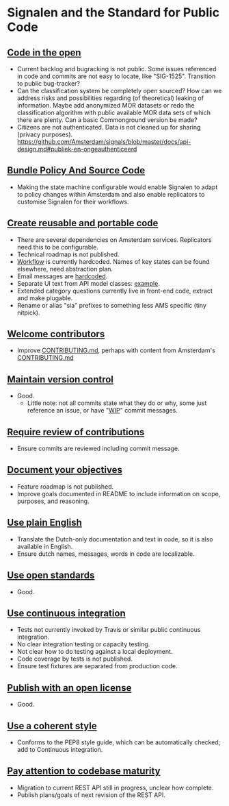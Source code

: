 # Signalen and the Standard for Public Code

## [Code in the open](https://standard.publiccode.net/criteria/code-in-the-open.html)

* Current backlog and bugracking is not public. Some issues referenced in code and commits are not easy to locate, like "SIG-1525". Transition to public bug-tracker?
* Can the classification system be completely open sourced? How can we address risks and possibilities regarding (of theoretical) leaking of information. Maybe add anonymized MOR datasets or redo the classification algorithm with public available MOR data sets of which there are plenty. Can a basic Commonground version be made?
* Citizens are not authenticated. Data is not cleaned up for sharing (privacy purposes). https://github.com/Amsterdam/signals/blob/master/docs/api-design.md#publiek-en-ongeauthenticeerd

## [Bundle Policy And Source Code](https://standard.publiccode.net/criteria/bundle-policy-and-code.html)

* Making the state machine configurable would enable Signalen to adapt to policy changes within Amsterdam and also enable replicators to customise Signalen for their workflows.

## [Create reusable and portable code](https://standard.publiccode.net/criteria/reusable-and-portable-codebases.html)

* There are several dependencies on Amsterdam services. Replicators need this to be configurable.
* Technical roadmap is not published.
* [Workflow](https://github.com/Amsterdam/signals/blob/master/api/app/signals/apps/signals/workflow.py) is currently hardcoded. Names of key states can be found elsewhere, need abstraction plan.
* Email messages are [hardcoded](https://github.com/Amsterdam/signals/blob/master/api/app/signals/apps/email_integrations/core/messages.py).
* Separate UI text from API model classes: [example](signals/api/app/signals/apps/signals/models/history.py).
* Extended category questions currently live in front-end code, extract and make plugable.
* Rename or alias "sia" prefixes to something less AMS specific (tiny nitpick).


## [Welcome contributors](https://standard.publiccode.net/criteria/open-to-contributions.html)

* Improve [CONTRIBUTING.md](https://github.com/Amsterdam/signals/blob/master/docs/CONTRIBUTING.md), perhaps with content from Amsterdam's [CONTRIBUTING.md](https://github.com/Amsterdam/amsterdam.github.io/blob/master/CONTRIBUTING.md)

## [Maintain version control](https://standard.publiccode.net/criteria/version-control-and-history.html)

* Good.
    * Little note: not all commits state what they do or why, some just reference an issue, or have "[WIP](https://github.com/Amsterdam/signals/commit/2f9e2f73ee5dc4cdf67d6854d1a7361f6e6aaf9b)" commit messages.


## [Require review of contributions](https://standard.publiccode.net/criteria/require-review.html)

* Ensure commits are reviewed including commit message.

## [Document your objectives](https://standard.publiccode.net/criteria/document-objectives.html)

* Feature roadmap is not published.
* Improve goals documented in README to include information on scope, purposes, and reasoning.

## [Use plain English](https://standard.publiccode.net/criteria/understandable-english-first.html)

* Translate the Dutch-only documentation and text in code, so it is also available in English.
* Ensure dutch names, messages, words in code are localizable.

## [Use open standards](https://standard.publiccode.net/criteria/open-standards.html)

* Good.

## [Use continuous integration](https://standard.publiccode.net/criteria/continuous-integration.html)

* Tests not currently invoked by Travis or similar public continuous integration.
* No clear integration testing or capacity testing.
* Not clear how to do testing against a local deployment.
* Code coverage by tests is not published.
* Ensure test fixtures are separated from production code.

## [Publish with an open license](https://standard.publiccode.net/criteria/open-licenses.html)

* Good.

## [Use a coherent style](https://standard.publiccode.net/criteria/style.html)

* Conforms to the PEP8 style guide, which can be automatically checked; add to Continuous integration.


## [Pay attention to codebase maturity](https://standard.publiccode.net/criteria/advertise-maturity.html)

* Migration to current REST API still in progress, unclear how complete.
* Publish plans/goals of next revision of the REST API.
